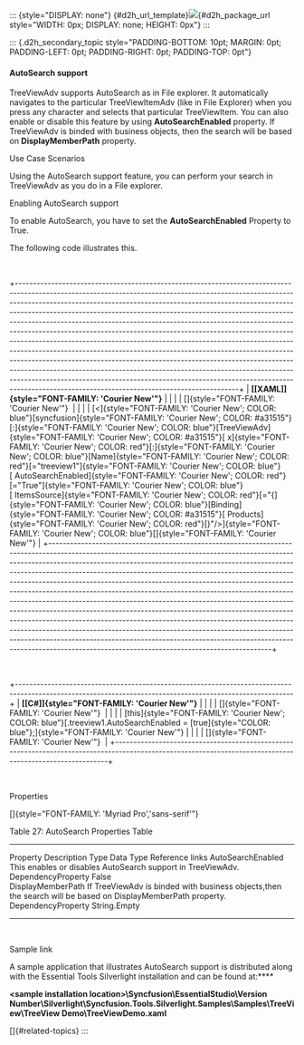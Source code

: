 ::: {style="DISPLAY: none"}
[](ms-xhelp:///?Id=d2h_url_template){#d2h_url_template}![](!package_url!){#d2h_package_url style="WIDTH: 0px; DISPLAY: none; HEIGHT: 0px"}
:::

::: {.d2h_secondary_topic style="PADDING-BOTTOM: 10pt; MARGIN: 0pt; PADDING-LEFT: 0pt; PADDING-RIGHT: 0pt; PADDING-TOP: 0pt"}
#### AutoSearch support

TreeViewAdv supports AutoSearch as in File explorer. It automatically navigates to the particular TreeViewItemAdv (like in File Explorer) when you press any character and selects that particular TreeViewItem. You can also enable or disable this feature by using **AutoSearchEnabled** property. If TreeViewAdv is binded with business objects, then the search will be based on **DisplayMemberPath** property.

Use Case Scenarios

Using the AutoSearch support feature, you can perform your search in TreeViewAdv as you do in a File explorer.

Enabling AutoSearch support

To enable AutoSearch, you have to set the **AutoSearchEnabled** Property to True.

The following code illustrates this.

 

+-------------------------------------------------------------------------------------------------------------------------------------------------------------------------------------------------------------------------------------------------------------------------------------------------------------------------------------------------------------------------------------------------------------------------------------------------------------------------------------------------------------------------------------------------------------------------------------------------------------------------------------------------------------------------------------------------------------------------------------------------------------------------------------------------------------------------------------------------------------------------------------------------------------------------------------------------------+
| **[\[XAML\]]{style="FONT-FAMILY: 'Courier New'"}**                                                                                                                                                                                                                                                                                                                                                                                                                                                                                                                                                                                                                                                                                                                                                                                                                                                                                                    |
|                                                                                                                                                                                                                                                                                                                                                                                                                                                                                                                                                                                                                                                                                                                                                                                                                                                                                                                                                       |
| []{style="FONT-FAMILY: 'Courier New'"}                                                                                                                                                                                                                                                                                                                                                                                                                                                                                                                                                                                                                                                                                                                                                                                                                                                                                                                |
|                                                                                                                                                                                                                                                                                                                                                                                                                                                                                                                                                                                                                                                                                                                                                                                                                                                                                                                                                       |
| [\<]{style="FONT-FAMILY: 'Courier New'; COLOR: blue"}[syncfusion]{style="FONT-FAMILY: 'Courier New'; COLOR: #a31515"}[:]{style="FONT-FAMILY: 'Courier New'; COLOR: blue"}[TreeViewAdv]{style="FONT-FAMILY: 'Courier New'; COLOR: #a31515"}[ x]{style="FONT-FAMILY: 'Courier New'; COLOR: red"}[:]{style="FONT-FAMILY: 'Courier New'; COLOR: blue"}[Name]{style="FONT-FAMILY: 'Courier New'; COLOR: red"}[=\"treeview1\"]{style="FONT-FAMILY: 'Courier New'; COLOR: blue"}[ AutoSearchEnabled]{style="FONT-FAMILY: 'Courier New'; COLOR: red"}[=\"True\"]{style="FONT-FAMILY: 'Courier New'; COLOR: blue"}[ ItemsSource]{style="FONT-FAMILY: 'Courier New'; COLOR: red"}[=\"{]{style="FONT-FAMILY: 'Courier New'; COLOR: blue"}[Binding]{style="FONT-FAMILY: 'Courier New'; COLOR: #a31515"}[ Products]{style="FONT-FAMILY: 'Courier New'; COLOR: red"}[}\"/\>]{style="FONT-FAMILY: 'Courier New'; COLOR: blue"}[]{style="FONT-FAMILY: 'Courier New'"} |
+-------------------------------------------------------------------------------------------------------------------------------------------------------------------------------------------------------------------------------------------------------------------------------------------------------------------------------------------------------------------------------------------------------------------------------------------------------------------------------------------------------------------------------------------------------------------------------------------------------------------------------------------------------------------------------------------------------------------------------------------------------------------------------------------------------------------------------------------------------------------------------------------------------------------------------------------------------+

 

+----------------------------------------------------------------------------------------------------------------------------------------------------------+
| **[\[C#\]]{style="FONT-FAMILY: 'Courier New'"}**                                                                                                         |
|                                                                                                                                                          |
| []{style="FONT-FAMILY: 'Courier New'"}                                                                                                                   |
|                                                                                                                                                          |
| [this]{style="FONT-FAMILY: 'Courier New'; COLOR: blue"}[.treeview1.AutoSearchEnabled = [true]{style="COLOR: blue"};]{style="FONT-FAMILY: 'Courier New'"} |
|                                                                                                                                                          |
| []{style="FONT-FAMILY: 'Courier New'"}                                                                                                                   |
+----------------------------------------------------------------------------------------------------------------------------------------------------------+

 

Properties

[]{style="FONT-FAMILY: 'Myriad Pro','sans-serif'"} 

Table 27: AutoSearch Properties Table

  ------------------- ------------------------------------------------------------------------------------------------------------- -------------------- -------------- -----------------
  Property            Description                                                                                                   Type                 Data Type      Reference links
  AutoSearchEnabled   This enables or disables AutoSearch support in TreeViewAdv.                                                   DependencyProperty   False          
  DisplayMemberPath   If TreeViewAdv is binded with business objects,then the search will be based on DisplayMemberPath property.   DependencyProperty   String.Empty    
  ------------------- ------------------------------------------------------------------------------------------------------------- -------------------- -------------- -----------------

 

Sample link

A sample application that illustrates AutoSearch support is distributed along with the Essential Tools Silverlight installation and can be found at:****

**\<sample installation location\>\\Syncfusion\\EssentialStudio\\Version Number\\Silverlight\\Syncfusion.Tools.Silverlight.Samples\\Samples\\TreeView\\TreeView Demo\\TreeViewDemo.xaml**

[]{#related-topics}
:::

